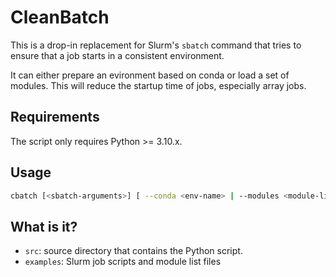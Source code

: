 # CleanBatch

This is a drop-in replacement for Slurm's `sbatch` command that tries to ensure that a job starts in a consistent environment.

It can either prepare an evironment based on conda or load a set of modules.  This will reduce the startup time of jobs, especially array jobs.

## Requirements

The script only requires Python >= 3.10.x.

## Usage

```bash
cbatch [<sbatch-arguments>] [ --conda <env-name> | --modules <module-list-file> ] [--dry-run] <job-script>
```

## What is it?

* `src`: source directory that contains the Python script.
* `examples`: Slurm job scripts and module list files
